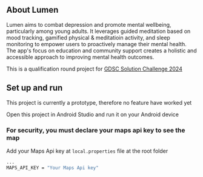 ## About Lumen
Lumen aims to combat depression and promote mental wellbeing,  particularly among young adults. It leverages guided meditation based on mood tracking, gamified physical & meditatioin activity, and sleep monitoring to empower users to proactively manage their mental health. The app's focus on education and community support creates a holistic and accessible approach to improving mental health outcomes.

This is a qualification round project for [GDSC Solution Challenge 2024](https://developers.google.com/community/gdsc-solution-challenge)

## Set up and run
This project is currently a prototype, therefore no feature have worked yet

Open this project in Android Studio and run it on your Android device

### For security, you must declare your maps api key to see the map
Add your Maps Api key at `local.properties` file at the root folder
```bash
...
MAPS_API_KEY = "Your Maps Api key"
```
